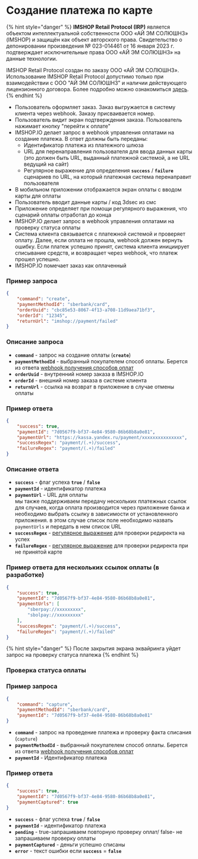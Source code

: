 # Создание платежа по карте

{% hint style="danger" %}
**IMSHOP Retail Protocol (IRP)** является объектом интеллектуальной собственности ООО «АЙ ЭМ СОЛЮШНЗ» (IMSHOP) и защищён как объект авторского права. Свидетельство о депонировании произведения № 023-014461 от 16 января 2023 г. подтверждает исключительные права ООО «АЙ ЭМ СОЛЮШНЗ» на данные технологии.

IMSHOP Retail Protocol создан по заказу ООО «АЙ ЭМ СОЛЮШНЗ». Использование IMSHOP Retail Protocol допустимо только при взаимодействии с ООО "АЙ ЭМ СОЛЮШНЗ" и наличии действующего лицензионного договора. Более подробно можно ознакомиться [здесь](../../../api-license.md).
{% endhint %}

* Пользователь оформляет заказ. Заказ выгружается в систему клиента через webhook. Заказу присваивается номер.
* Пользователь видит экран подтверждения заказа. Пользователь нажимает кнопку "перейти к оплате"
* IMSHOP.IO делает запрос в webhook управления оплатами на создание платежа. В ответ должны быть переданы:
  * Идентификатор платежа из платежного шлюза
  * URL для перенаправления пользователя для ввода данных карты (это должен быть URL, выданный платежной системой, а не URL ведущий на сайт)
  * Регулярное выражение для определения **`success`** / **`failure`** сценариев по URL, на который платежная система перенаправит пользователя
* В мобильном приложении отображается экран оплаты с вводом карты для оплаты
* Пользователь вводит данные карты / код 3dsec из смс
* Приложение определяет при помощи регулярного выражения, что сценарий оплаты отработал до конца
* IMSHOP.IO делает запрос в webhook управления оплатами на проверку статуса оплаты
* Система клиента связывается с платежной системой и проверяет оплату. Далее, если оплата не прошла, webhook должен вернуть ошибку. Если платеж успешно принят, система клиента инициирует списывание средств, и возвращает через webhook, что платеж прошел успешно.
* IMSHOP.IO помечает заказ как оплаченный

### Пример запроса

```json
{
    "command": "create",
    "paymentMethodId": "sberbank/card",
    "orderUuid": "cbc85e53-8067-4f13-a708-11d9aea71bf3",
    "orderId": "12345",
    "returnUrl": "imshop://payment/failed"
}
```

### Описание запроса

* **`command`** - запрос на создание оплаты (**`create`**)
* **`paymentMethodId`** - выбранный покупателем способ оплаты. Берется из ответа [webhook получения способов оплат](../../../osnovnye-integracii/oplaty.md)
* **`orderUuid`** - внутренний номер заказа в IMSHOP.IO
* **`orderId`** - внешний номер заказа в системе клиента
* **`returnUrl`** - ссылка на возврат в приложение в случае отмены оплаты

### Пример ответа&#x20;

```json
{
    "success": true,
    "paymentId": "7d0567f9-bf37-4e84-9580-86b68b8a0e81",
    "paymentUrl": "https://kassa.yandex.ru/payment/xxxxxxxxxxxxxxx",
    "successRegex": "payment/(.+)/success",
    "failureRegex": "payment/(.+)/failed"
}
```

### Описание ответа

* **`success`** - флаг успеха **`true`** / **`false`**
* **`paymentId`** - идентификатор платежа
* **`paymentUrl`** - URL для оплаты\
  мы также поддерживаем передачу нескольких платежных ссылок для случаев, когда оплата производится через приложение банка и необходимо выбрать ссылку в зависимости от установленного приложения. в этом случае список поле необходимо назвать `paymentUrls` и передать в нем список URL
* **`successRegex`** - [регулярное выражение](https://regex101.com/) для проверки редиректа на успех
* **`failureRegex`** - [регулярное выражение](https://regex101.com/) для проверки редиректа при не принятой карте

### Пример ответа для нескольких ссылок оплаты (в разработке)

```json
{
    "success": true,
    "paymentId": "7d0567f9-bf37-4e84-9580-86b68b8a0e81",
    "paymentUrls": [
        "sberpay://xxxxxxxxx",
        "sbolpay://xxxxxxxxx"
    ],
    "successRegex": "payment/(.+)/success",
    "failureRegex": "payment/(.+)/failed"
}
```

{% hint style="danger" %}
После закрытия экрана эквайринга уйдет запрос на проверку статуса платежа
{% endhint %}

### Проверка статуса оплаты

### **Пример запроса**

```json
{
    "command": "capture",
    "paymentMethodId": "sberbank/card",
    "paymentId": "7d0567f9-bf37-4e84-9580-86b68b8a0e81"
}
```

* **`command`** - запрос на проведение платежа и проверку факта списания (`capture`)
* **`paymentMethodId`** - выбранный покупателем способ оплаты. Берется из ответа [webhook получения способов оплат](../../../osnovnye-integracii/oplaty.md)
* **`paymentId`** - Идентификатор платежа

### **Пример ответа**

```json
{
    "success": true,
    "paymentId": "7d0567f9-bf37-4e84-9580-86b68b8a0e81",
    "paymentCaptured": true
}
```

* **`success`** - флаг успеха **`true`** / **`false`**
* **`paymentId`** - идентификатор платежа
* **`pending`** - true-запрашиваем повторную проверку оплат/ false- не запрашиваем проверку оплаты
* **`paymentCaptured`** - деньги успешно списаны
* **`error`** - текст ошибки если **`success`** = **`false`**
